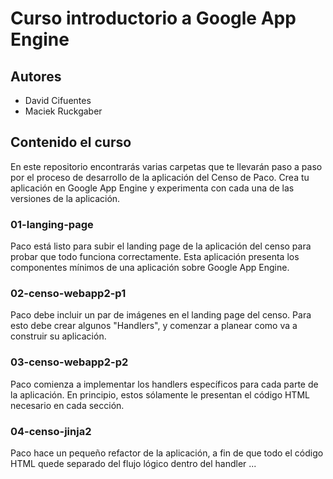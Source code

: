 Curso introductorio a Google App Engine
=======================================

Autores
-------
- David Cifuentes
- Maciek Ruckgaber

Contenido el curso
------------------

En este repositorio encontrarás varias carpetas que te llevarán paso a paso por el proceso de desarrollo
de la aplicación del Censo de Paco. Crea tu aplicación en Google App Engine y experimenta con cada una
de las versiones de la aplicación.

### 01-langing-page 

Paco está listo para subir el landing page de la aplicación del censo para probar que todo funciona 
correctamente. Esta aplicación presenta los componentes mínimos de una aplicación sobre Google App
Engine.

### 02-censo-webapp2-p1

Paco debe incluir un par de imágenes en el landing page del censo. Para esto debe crear algunos "Handlers",
y comenzar a planear como va a construir su aplicación.

### 03-censo-webapp2-p2

Paco comienza a implementar los handlers específicos para cada parte de la aplicación. En principio, 
estos sólamente le presentan el código HTML necesario en cada sección.


### 04-censo-jinja2

Paco hace un pequeño refactor de la aplicación, a fin de que todo el código HTML quede separado del
flujo lógico dentro del handler ...

